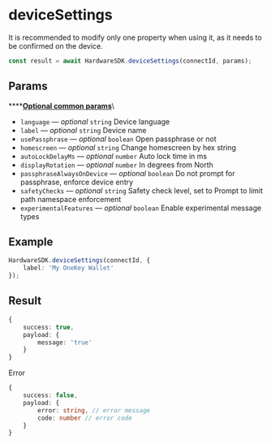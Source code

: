# deviceSettings

It is recommended to modify only one property when using it, as it needs to be confirmed on the device.

```typescript
const result = await HardwareSDK.deviceSettings(connectId, params);
```

## Params

****[**Optional common params**](../common-params.md)\


* `language` — _optional_ `string` Device language
* `label` — _optional_ `string` Device name
* `usePassphrase` — _optional_ `boolean` Open passphrase or not
* `homescreen` — _optional_ `string` Change homescreen by hex string
* `autoLockDelayMs` — _optional_ `number` Auto lock time in ms
* `displayRotation` — _optional_ `number` In degrees from North
* `passphraseAlwaysOnDevice` — _optional_ `boolean` Do not prompt for passphrase, enforce device entry
* `safetyChecks` — _optional_ `string` Safety check level, set to Prompt to limit path namespace enforcement
* `experimentalFeatures` — _optional_ `boolean` Enable experimental message types

## Example

```typescript
HardwareSDK.deviceSettings(connectId, {
    label: 'My OneKey Wallet'
});
```

## Result

```typescript
{
    success: true,
    payload: {
        message: 'true'
    }
}
```

Error

```typescript
{
    success: false,
    payload: {
        error: string, // error message
        code: number // error code
    }
}
```
